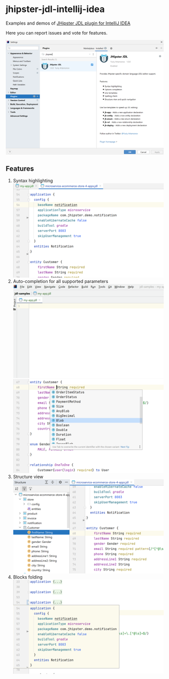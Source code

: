 # jhipster-jdl-intellij-idea

Examples and demos of [JHipster JDL plugin for IntelliJ IDEA](https://plugins.jetbrains.com/plugin/19697-jhipster-jdl)

Here you can report issues and vote for features.

<img src="https://github.com/strangeway-org/jhipster-jdl-intellij-idea/raw/main/images/plugin.png" alt="IDE Settings">

## Features

1. Syntax highlighting
    <img src="https://github.com/strangeway-org/jhipster-jdl-intellij-idea/raw/main/images/highlighting.png" alt="Editor">
2. Auto-completion for all supported parameters
    <img src="https://github.com/strangeway-org/jhipster-jdl-intellij-idea/raw/main/images/completion.gif" alt="Completion">
    <br/>
    <img src="https://github.com/strangeway-org/jhipster-jdl-intellij-idea/raw/main/images/field-types.png" alt="Completion">
3. Structure view
    <img src="https://github.com/strangeway-org/jhipster-jdl-intellij-idea/raw/main/images/structure.png" alt="Structure">
4. Blocks folding
    <img src="https://github.com/strangeway-org/jhipster-jdl-intellij-idea/raw/main/images/folding.png" alt="Foldings">
